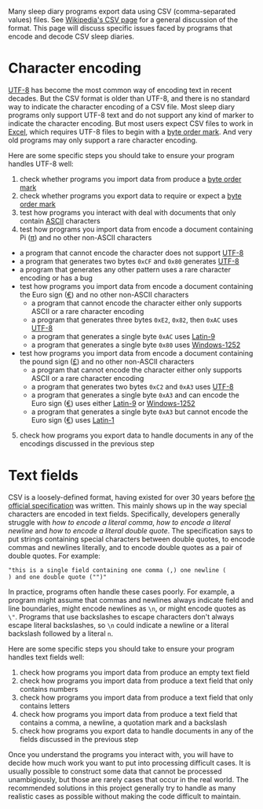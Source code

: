Many sleep diary programs export data using CSV (comma-separated values) files.  See [Wikipedia's CSV page](https://en.wikipedia.org/wiki/Comma-separated_values) for a general discussion of the format.  This page will discuss specific issues faced by programs that encode and decode CSV sleep diaries.

# Character encoding

[UTF-8](https://en.wikipedia.org/wiki/UTF-8) has become the most common way of encoding text in recent decades.  But the CSV format is older than UTF-8, and there is no standard way to indicate the character encoding of a CSV file.  Most sleep diary programs only support UTF-8 text and do not support any kind of marker to indicate the character encoding.  But most users expect CSV files to work in [Excel](https://en.wikipedia.org/wiki/Microsoft_Excel), which requires UTF-8 files to begin with a [byte order mark](https://en.wikipedia.org/wiki/Byte_order_mark).  And very old programs may only support a rare character encoding.

Here are some specific steps you should take to ensure your program handles UTF-8 well:

1. check whether programs you import data from produce a [byte order mark](https://en.wikipedia.org/wiki/Byte_order_mark)
2. check whether programs you export data to require or expect a [byte order mark](https://en.wikipedia.org/wiki/Byte_order_mark)
3. test how programs you interact with deal with documents that only contain [ASCII](https://en.wikipedia.org/wiki/ASCII) characters
4. test how programs you import data from encode a document containing Pi ([π](https://en.wikipedia.org/wiki/Pi_%28letter%29)) and no other non-ASCII characters
  * a program that cannot encode the character does not support [UTF-8](https://en.wikipedia.org/wiki/UTF-8)
  * a program that generates two bytes `0xCF` and `0x80` generates [UTF-8](https://en.wikipedia.org/wiki/UTF-8)
  * a program that generates any other pattern uses a rare character encoding or has a bug
* test how programs you import data from encode a document containing the Euro sign ([€](https://en.wikipedia.org/wiki/Euro_sign)) and no other non-ASCII characters
  * a program that cannot encode the character either only supports ASCII or a rare character encoding
  * a program that generates three bytes `0xE2`, `0x82`, then `0xAC` uses [UTF-8](https://en.wikipedia.org/wiki/UTF-8)
  * a program that generates a single byte `0xAC` uses [Latin-9](https://en.wikipedia.org/wiki/ISO/IEC_8859-15)
  * a program that generates a single byte `0x80` uses [Windows-1252](https://en.wikipedia.org/wiki/Windows-1252)
* test how programs you import data from encode a document containing the pound sign ([£](https://en.wikipedia.org/wiki/Pound_sign)) and no other non-ASCII characters
  * a program that cannot encode the character either only supports ASCII or a rare character encoding
  * a program that generates two bytes `0xC2` and `0xA3` uses [UTF-8](https://en.wikipedia.org/wiki/UTF-8)
  * a program that generates a single byte `0xA3` and can encode the Euro sign ([€](https://en.wikipedia.org/wiki/Euro_sign)) uses either [Latin-9](https://en.wikipedia.org/wiki/ISO/IEC_8859-15) or [Windows-1252](https://en.wikipedia.org/wiki/Windows-1252)
  * a program that generates a single byte `0xA3` but cannot encode the Euro sign ([€](https://en.wikipedia.org/wiki/Euro_sign)) uses [Latin-1](https://en.wikipedia.org/wiki/ISO/IEC_8859-1)
5. check how programs you export data to handle documents in any of the encodings discussed in the previous step

# Text fields

CSV is a loosely-defined format, having existed for over 30 years before [the official specification](https://tools.ietf.org/html/rfc4180) was written.  This mainly shows up in the way special characters are encoded in text fields.  Specifically, developers generally struggle with _how to encode a literal comma_, _how to encode a literal newline_ and _how to encode a literal double quote_.  The specification says to put strings containing special characters between double quotes, to encode commas and newlines literally, and to encode double quotes as a pair of double quotes.  For example:

    "this is a single field containing one comma (,) one newline (
    ) and one double quote ("")"

In practice, programs often handle these cases poorly.  For example, a program might assume that commas and newlines always indicate field and line boundaries, might encode newlines as `\n`, or might encode quotes as `\"`.  Programs that use backslashes to escape characters don't always escape literal backslashes, so `\n` could indicate a newline or a literal backslash followed by a literal `n`.

Here are some specific steps you should take to ensure your program handles text fields well:

1. check how programs you import data from produce an empty text field
2. check how programs you import data from produce a text field that only contains numbers
3. check how programs you import data from produce a text field that only contains letters
4. check how programs you import data from produce a text field that contains a comma, a newline, a quotation mark and a backslash
5. check how programs you export data to handle documents in any of the fields discussed in the previous step

Once you understand the programs you interact with, you will have to decide how much work you want to put into processing difficult cases.  It is usually possible to construct some data that cannot be processed unambigiously, but those are rarely cases that occur in the real world.  The recommended solutions in this project generally try to handle as many realistic cases as possible without making the code difficult to maintain.
